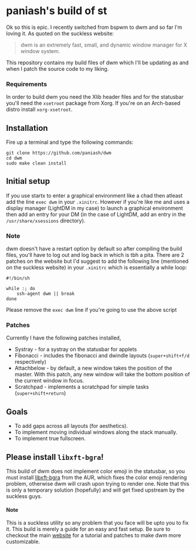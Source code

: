 # paniash's build of st
Ok so this is epic. I recently switched from bspwm to dwm and so far I'm loving it. As quoted on the suckless website:

> dwm is an extremely fast, small, and dynamic window manager for X window system. 

This repository contains my build files of dwm which I'll be updating as and when I patch the source code to my liking.

### Requirements
In order to build dwm you need the Xlib header files and for the statusbar you'll need the `xsetroot` package from Xorg. If you're on an Arch-based distro install `xorg-xsetroot`.

## Installation
Fire up a terminal and type the following commands:
```
git clone https://github.com/paniash/dwm
cd dwm
sudo make clean install
```

## Initial setup
If you use startx to enter a graphical environment like a chad then atleast add the line `exec dwm`
in your `.xinitrc`. However if you're like me and uses a display manager (LightDM in my case) to
launch a graphical environment then add an entry for your DM (in the case of LightDM, add an entry in
the `/usr/share/xsessions` directory).

### Note
dwm doesn't have a restart option by default so after compiling the build files, you'll have to log
out and log back in which is tbh a pita. There are 2 patches on the website but I'd suggest to add
the following line (mentioned on the suckless website) in your `.xinitrc` which is essentially a while loop:
```
#!/bin/sh

while :; do
	ssh-agent dwm || break
done	
```

Please remove the `exec dwm` line if you're going to use the above script

### Patches
Currently I have the following patches installed,
* Systray - for a systray on the statusbar for applets
* Fibonacci - includes the fibonacci and dwindle layouts (`super+shift+f/d` respectively)
* Attachbelow - by default, a new window takes the position of the master. With this patch, any new window will take the bottom position of the current window in focus.
* Scratchpad - implements a scratchpad for simple tasks (`super+shift+return`)

## Goals
* To add gaps across all layouts (for aesthetics).
* To implement moving individual windows along the stack manually.
* To implement true fullscreen.

## Please install `libxft-bgra`!
This build of dwm does not implement color emoji in the statusbar, so you must install [libxft-bgra](https://aur.archlinux.org/packages/libxft-bgra/) from the AUR, which fixes the color emoji rendering problem, otherwise dwm will crash upon trying to render one. Note that this is only a temporary solution (hopefully) and will get fixed upstream by the suckless guys.

#### Note
This is a suckless utility so any problem that you face will be upto you to fix it. This build is
merely a guide for an easy and fast setup. Be sure to checkout the main
[website](https://dwm.suckless.org) for a tutorial and
patches to make dwm more customizable.
